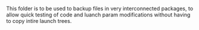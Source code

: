 This folder is to be used to backup files in very interconnected packages, to allow quick testing of
code and luanch param modifications without having to copy intire launch trees. 
